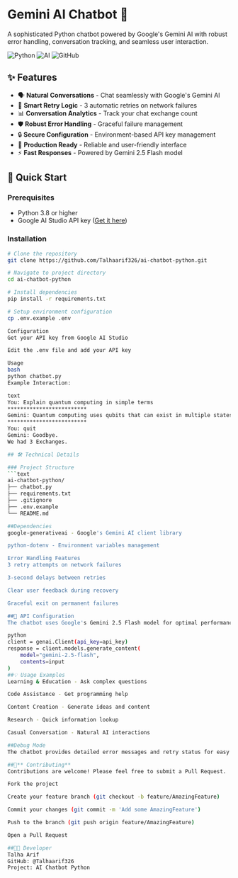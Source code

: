 # Gemini AI Chatbot 🤖

A sophisticated Python chatbot powered by Google's Gemini AI with robust error handling, conversation tracking, and seamless user interaction.

![Python](https://img.shields.io/badge/Python-3.8+-blue.svg)
![AI](https://img.shields.io/badge/AI-Gemini_2.5_Flash-orange.svg)
![GitHub](https://img.shields.io/badge/Status-Production_Ready-brightgreen.svg)

## ✨ Features

- 🗣️ **Natural Conversations** - Chat seamlessly with Google's Gemini AI
- 🔄 **Smart Retry Logic** - 3 automatic retries on network failures
- 📊 **Conversation Analytics** - Track your chat exchange count
- 🛡️ **Robust Error Handling** - Graceful failure management
- 🔒 **Secure Configuration** - Environment-based API key management
- 🚀 **Production Ready** - Reliable and user-friendly interface
- ⚡ **Fast Responses** - Powered by Gemini 2.5 Flash model

## 🎯 Quick Start

### Prerequisites
- Python 3.8 or higher
- Google AI Studio API key ([Get it here](https://aistudio.google.com/))

### Installation

```bash
# Clone the repository
git clone https://github.com/Talhaarif326/ai-chatbot-python.git

# Navigate to project directory
cd ai-chatbot-python

# Install dependencies
pip install -r requirements.txt

# Setup environment configuration
cp .env.example .env

Configuration
Get your API key from Google AI Studio

Edit the .env file and add your API key

Usage
bash
python chatbot.py
Example Interaction:

text
You: Explain quantum computing in simple terms
*************************
Gemini: Quantum computing uses qubits that can exist in multiple states...
*************************
You: quit
Gemini: Goodbye.
We had 3 Exchanges.

## 🛠️ Technical Details

### Project Structure
```text
ai-chatbot-python/
├── chatbot.py
├── requirements.txt
├── .gitignore
├── .env.example
└── README.md

##Dependencies
google-generativeai - Google's Gemini AI client library

python-dotenv - Environment variables management

Error Handling Features
3 retry attempts on network failures

3-second delays between retries

Clear user feedback during recovery

Graceful exit on permanent failures

##🔧 API Configuration
The chatbot uses Google's Gemini 2.5 Flash model for optimal performance:

python
client = genai.Client(api_key=api_key)
response = client.models.generate_content(
    model="gemini-2.5-flash",
    contents=input
)
##💡 Usage Examples
Learning & Education - Ask complex questions

Code Assistance - Get programming help

Content Creation - Generate ideas and content

Research - Quick information lookup

Casual Conversation - Natural AI interactions

##Debug Mode
The chatbot provides detailed error messages and retry status for easy debugging.

##🤝** Contributing**
Contributions are welcome! Please feel free to submit a Pull Request.

Fork the project

Create your feature branch (git checkout -b feature/AmazingFeature)

Commit your changes (git commit -m 'Add some AmazingFeature')

Push to the branch (git push origin feature/AmazingFeature)

Open a Pull Request

##👨‍💻 Developer
Talha Arif
GitHub: @Talhaarif326
Project: AI Chatbot Python


